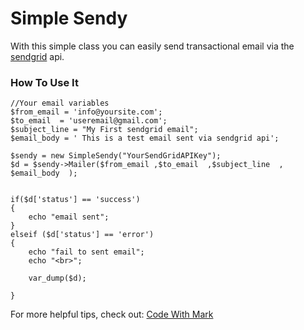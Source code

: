 # Simple Sendy

With this simple class you can easily send transactional email via the [sendgrid](https://sendgrid.com/) api.

### How To Use It

	
    
    //Your email variables
    $from_email = 'info@yoursite.com';
	$to_email  = 'useremail@gmail.com';
	$subject_line = "My First sendgrid email";
    $email_body = ' This is a test email sent via sendgrid api';
    
    $sendy = new SimpleSendy("YourSendGridAPIKey");
    $d = $sendy->Mailer($from_email ,$to_email  ,$subject_line  , $email_body  );
    
    
    if($d['status'] == 'success') 
    {
        echo "email sent";
    }
    elseif ($d['status'] == 'error') 
    {  
        echo "fail to sent email";
        echo "<br>";

        var_dump($d);

    }

For more helpful tips, check out: [Code With Mark](http://codewithmark.com/)

    
    
    

